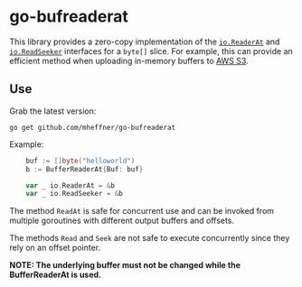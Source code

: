 # go-bufreaderat

This library provides a zero-copy implementation of the [`io.ReaderAt`](https://pkg.go.dev/io#ReaderAt)
and [`io.ReadSeeker`](https://pkg.go.dev/io#ReadSeeker)
interfaces for a `byte[]` slice. For example, this can provide an efficient method when
uploading in-memory buffers to
[AWS S3](https://aws.github.io/aws-sdk-go-v2/docs/sdk-utilities/s3/#putobjectinput-body-field-ioreadseeker-vs-ioreader).

## Use

Grab the latest version:

```
go get github.com/mheffner/go-bufreaderat
```

Example:

```go
	buf := []byte("helloworld")
	b := BufferReaderAt{Buf: buf}

	var _ io.ReaderAt = &b
	var _ io.ReadSeeker = &b
```

The method `ReadAt` is safe for concurrent use and can be invoked from multiple
goroutines with different output buffers and offsets.

The methods `Read` and `Seek` are not safe to execute concurrently since they rely on an
offset pointer.

**NOTE: The underlying buffer must not be changed while the BufferReaderAt is used.**


